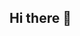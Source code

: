 ## Hi there 👋

<!--
**edersoncaldato/edersoncaldato** is a ✨ _special_ ✨ repository because its `README.md` (this file) appears on your GitHub profile.

Here are some ideas to get you started:

- 🔭 Trabalhando como assistente de dados
- 🌱 Tentando aprender Kotlin
- 💬 Vamo troca uma ideia sobre cs
- 📫 chega no email -> c4ederson@gmail.com
- 😄 Dinossauro/T-Rex
-->
